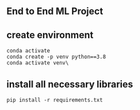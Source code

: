 ## End to End ML Project
## create environment
```
conda activate
conda create -p venv python==3.8
conda activate venv\
```
## install all necessary libraries
```
pip install -r requirements.txt
```